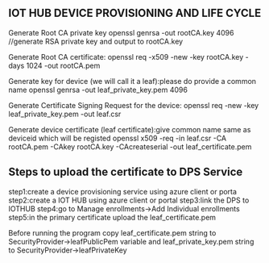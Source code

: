 
IOT HUB DEVICE PROVISIONING AND LIFE CYCLE
---------------------------------------------

Generate Root CA private key
  openssl genrsa -out rootCA.key 4096  //generate RSA  private key and output to rootCA.key 

Generate Root CA certificate:
  openssl req -x509 -new -key rootCA.key -days 1024 -out rootCA.pem
  

Generate key for device (we will call it a leaf):please do provide a common name
 openssl genrsa -out leaf_private_key.pem 4096
 
Generate Certificate Signing Request for the device:
  openssl req -new -key leaf_private_key.pem -out leaf.csr
  
Generate device certificate (leaf certificate):give common name same as deviceid which will be registed
  openssl x509 -req -in leaf.csr -CA rootCA.pem -CAkey rootCA.key -CAcreateserial -out leaf_certificate.pem
  


Steps to upload the certificate to DPS Service
---------------------------------------------------
step1:create a device provisioning service using azure client or porta
step2:create a IOT HUB using azure client or portal
step3:link the DPS to IOTHUB 
step4:go to Manage enrollments->Add Individual enrollments  
step5:in the primary certificate upload the leaf_certificate.pem


Before running the program copy  leaf_certificate.pem string to SecurityProvider->leafPublicPem variable and leaf_private_key.pem string to  SecurityProvider->leafPrivateKey
